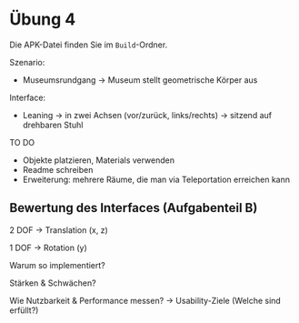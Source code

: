 # Übung 4

Die APK-Datei finden Sie im `Build`-Ordner.

Szenario:
- Museumsrundgang
-> Museum stellt geometrische Körper aus

Interface:
- Leaning
-> in zwei Achsen (vor/zurück, links/rechts)
-> sitzend auf drehbaren Stuhl

TO DO
- Objekte platzieren, Materials verwenden
- Readme schreiben
- Erweiterung: mehrere Räume, die man via Teleportation erreichen kann



## Bewertung des Interfaces (Aufgabenteil B)

2 DOF -> Translation (x, z)

1 DOF -> Rotation (y)

Warum so implementiert?

Stärken & Schwächen?

Wie Nutzbarkeit & Performance messen?
-> Usability-Ziele (Welche sind erfüllt?)
